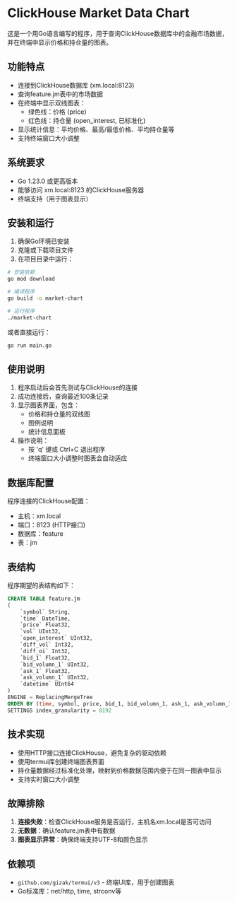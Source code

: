 # ClickHouse Market Data Chart

这是一个用Go语言编写的程序，用于查询ClickHouse数据库中的金融市场数据，并在终端中显示价格和持仓量的图表。

## 功能特点

- 连接到ClickHouse数据库 (xm.local:8123)
- 查询feature.jm表中的市场数据
- 在终端中显示双线图表：
  - 绿色线：价格 (price)
  - 红色线：持仓量 (open_interest, 已标准化)
- 显示统计信息：平均价格、最高/最低价格、平均持仓量等
- 支持终端窗口大小调整

## 系统要求

- Go 1.23.0 或更高版本
- 能够访问 xm.local:8123 的ClickHouse服务器
- 终端支持（用于图表显示）

## 安装和运行

1. 确保Go环境已安装
2. 克隆或下载项目文件
3. 在项目目录中运行：

```bash
# 安装依赖
go mod download

# 编译程序
go build -o market-chart

# 运行程序
./market-chart
```

或者直接运行：

```bash
go run main.go
```

## 使用说明

1. 程序启动后会首先测试与ClickHouse的连接
2. 成功连接后，查询最近100条记录
3. 显示图表界面，包含：
   - 价格和持仓量的双线图
   - 图例说明
   - 统计信息面板
4. 操作说明：
   - 按 'q' 键或 Ctrl+C 退出程序
   - 终端窗口大小调整时图表会自动适应

## 数据库配置

程序连接的ClickHouse配置：
- 主机：xm.local
- 端口：8123 (HTTP接口)
- 数据库：feature
- 表：jm

## 表结构

程序期望的表结构如下：

```sql
CREATE TABLE feature.jm
(
    `symbol` String,
    `time` DateTime,
    `price` Float32,
    `vol` UInt32,
    `open_interest` UInt32,
    `diff_vol` Int32,
    `diff_oi` Int32,
    `bid_1` Float32,
    `bid_volumn_1` UInt32,
    `ask_1` Float32,
    `ask_volumn_1` UInt32,
    `datetime` UInt64
)
ENGINE = ReplacingMergeTree
ORDER BY (time, symbol, price, bid_1, bid_volumn_1, ask_1, ask_volumn_1, vol)
SETTINGS index_granularity = 8192
```

## 技术实现

- 使用HTTP接口连接ClickHouse，避免复杂的驱动依赖
- 使用termui库创建终端图表界面
- 持仓量数据经过标准化处理，映射到价格数据范围内便于在同一图表中显示
- 支持实时窗口大小调整

## 故障排除

1. **连接失败**：检查ClickHouse服务是否运行，主机名xm.local是否可访问
2. **无数据**：确认feature.jm表中有数据
3. **图表显示异常**：确保终端支持UTF-8和颜色显示

## 依赖项

- `github.com/gizak/termui/v3` - 终端UI库，用于创建图表
- Go标准库：net/http, time, strconv等
